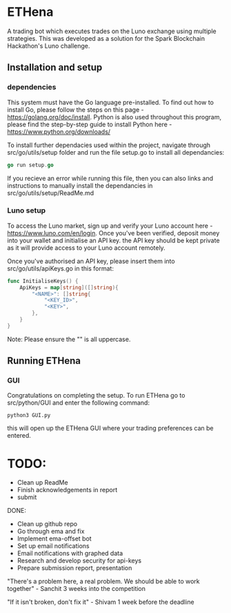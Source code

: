 # ETHena

A trading bot which executes trades on the Luno exchange using multiple strategies. This was developed as a solution for the Spark Blockchain Hackathon's Luno challenge.

## Installation and setup
### dependencies
This system must have the Go language pre-installed. To find out how to install Go, please follow the steps on this page - https://golang.org/doc/install. Python is also used throughout this program, please find the step-by-step guide to install Python here - https://www.python.org/downloads/

To install further dependacies used within the project, navigate through src/go/utils/setup folder and run the file setup.go to install all dependancies:

```go
go run setup.go
```

If you recieve an error while running this file, then you can also links and instructions to manually install the dependancies in src/go/utils/setup/ReadMe.md

### Luno setup
To access the Luno market, sign up and verify your Luno account here - https://www.luno.com/en/login. Once you've been verified, deposit money into your wallet and initialise an API key. the API key should be kept private as it will provide access to your Luno account remotely. 

Once you've authorised an API key, please insert them into src/go/utils/apiKeys.go in this format:

```go
func InitialiseKeys() {
	ApiKeys = map[string]([]string){
		"<NAME>": []string{
			"<KEY_ID>",
			"<KEY>",
		},
	}
}
```

Note: Please ensure the "<NAME>" is all uppercase.

## Running ETHena
### GUI
Congratulations on completing the setup. To run ETHena go to src/python/GUI and enter the following command:

```python3
python3 GUI.py
```
this will open up the ETHena GUI where your trading preferences can be entered.

# TODO:
  - Clean up ReadMe
  - Finish acknowledgements in report
  - submit


DONE:
  - Clean up github repo
  - Go through ema and fix
  - Implement ema-offset bot
  - Set up email notifications
  - Email notifications with graphed data
  - Research and develop security for api-keys
  - Prepare submission report, presentation
  
"There's a problem here, a real problem. We should be able to work together"
                                              - Sanchit 3 weeks into the competition
                                              
"If it isn't broken, don't fix it" 
                                              - Shivam 1 week before the deadline
